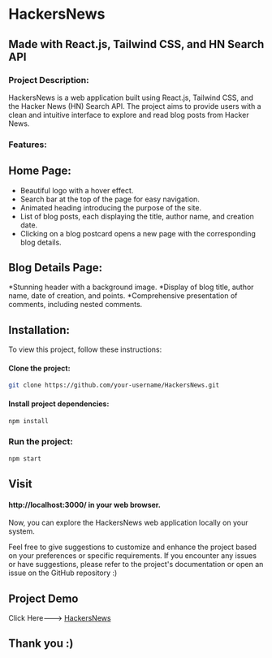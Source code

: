 # HackersNews
## Made with React.js, Tailwind CSS, and HN Search API
### Project Description:
HackersNews is a web application built using React.js, Tailwind CSS, and the Hacker News (HN) Search API. The project aims to provide users with a clean and intuitive interface to explore and read blog posts from Hacker News.

### Features:
## Home Page:

* Beautiful logo with a hover effect.
* Search bar at the top of the page for easy navigation.
* Animated heading introducing the purpose of the site.
* List of blog posts, each displaying the title, author name, and creation date.
* Clicking on a blog postcard opens a new page with the corresponding blog details.
## Blog Details Page:

*Stunning header with a background image.
*Display of blog title, author name, date of creation, and points.
*Comprehensive presentation of comments, including nested comments.
## Installation:
To view this project, follow these instructions:

#### Clone the project:

```bash
git clone https://github.com/your-username/HackersNews.git
```
#### Install project dependencies:

```bash
npm install
```
### Run the project:

```bash
npm start
```
## Visit
#### http://localhost:3000/ in your web browser.

Now, you can explore the HackersNews web application locally on your system.

Feel free to give suggestions to customize and enhance the project based on your preferences or specific requirements. If you encounter any issues or have suggestions, please refer to the project's documentation or open an issue on the GitHub repository :)

## Project Demo 
Click Here---> [HackersNews](https://drive.google.com/file/d/1sMZ7j-sNzCmB8837vvLFl9XdcKahacpU/view?usp=sharing)

## Thank you :)










